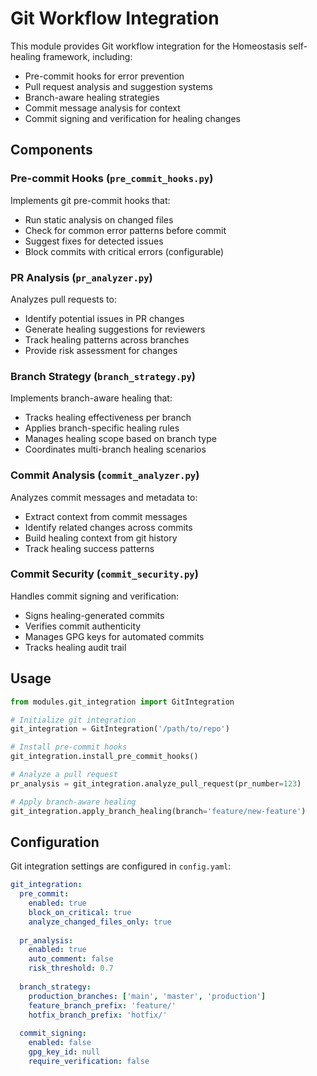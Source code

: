 # Git Workflow Integration

This module provides Git workflow integration for the Homeostasis self-healing framework, including:

- Pre-commit hooks for error prevention
- Pull request analysis and suggestion systems
- Branch-aware healing strategies
- Commit message analysis for context
- Commit signing and verification for healing changes

## Components

### Pre-commit Hooks (`pre_commit_hooks.py`)
Implements git pre-commit hooks that:
- Run static analysis on changed files
- Check for common error patterns before commit
- Suggest fixes for detected issues
- Block commits with critical errors (configurable)

### PR Analysis (`pr_analyzer.py`)
Analyzes pull requests to:
- Identify potential issues in PR changes
- Generate healing suggestions for reviewers
- Track healing patterns across branches
- Provide risk assessment for changes

### Branch Strategy (`branch_strategy.py`)
Implements branch-aware healing that:
- Tracks healing effectiveness per branch
- Applies branch-specific healing rules
- Manages healing scope based on branch type
- Coordinates multi-branch healing scenarios

### Commit Analysis (`commit_analyzer.py`)
Analyzes commit messages and metadata to:
- Extract context from commit messages
- Identify related changes across commits
- Build healing context from git history
- Track healing success patterns

### Commit Security (`commit_security.py`)
Handles commit signing and verification:
- Signs healing-generated commits
- Verifies commit authenticity
- Manages GPG keys for automated commits
- Tracks healing audit trail

## Usage

```python
from modules.git_integration import GitIntegration

# Initialize git integration
git_integration = GitIntegration('/path/to/repo')

# Install pre-commit hooks
git_integration.install_pre_commit_hooks()

# Analyze a pull request
pr_analysis = git_integration.analyze_pull_request(pr_number=123)

# Apply branch-aware healing
git_integration.apply_branch_healing(branch='feature/new-feature')
```

## Configuration

Git integration settings are configured in `config.yaml`:

```yaml
git_integration:
  pre_commit:
    enabled: true
    block_on_critical: true
    analyze_changed_files_only: true
  
  pr_analysis:
    enabled: true
    auto_comment: false
    risk_threshold: 0.7
  
  branch_strategy:
    production_branches: ['main', 'master', 'production']
    feature_branch_prefix: 'feature/'
    hotfix_branch_prefix: 'hotfix/'
  
  commit_signing:
    enabled: false
    gpg_key_id: null
    require_verification: false
```